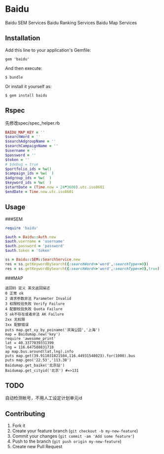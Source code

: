 # Baidu

Baidu SEM Services
Baidu Ranking Services
Baidu Map Services

## Installation

Add this line to your application's Gemfile:

    gem 'baidu'

And then execute:

    $ bundle

Or install it yourself as:

    $ gem install baidu

## Rspec
先修改spec/spec_helper.rb

```ruby
BAIDU_MAP_KEY = ''
$searchWord = ''
$searchAdgroupName = ''
$searchCampaignName = ''
$username = ''
$password = ''
$token = ''
# $debug = true
$portfolio_ids = %w()
$campaign_ids = %w(  )
$adgroup_ids = %w(  )
$keyword_ids = %w(  )
$startDate = (Time.now - 24*3600).utc.iso8601
$endDate = Time.now.utc.iso8601
```

## Usage
###SEM
```ruby
require 'baidu'

$auth = Baidu::Auth.new
$auth.username = 'username'
$auth.password = 'password'
$auth.token = 'token'

ss = Baidu::SEM::SearchService.new
res = ss.getKeywordBySearch({:searchWord=>'word',:searchType=>0})
res = ss.getKeywordBySearch({:searchWord=>'word',:searchType=>0},true) #debug=true
```

###MAP
```
返回码 定义 英文返回描述
0 正常 ok
2 请求参数非法 Parameter Invalid
3 权限校验失败 Verify Failure
4 配额校验失败 Quota Failure
5 ak不存在或者非法 AK Failure
2xx 无权限
3xx 配额错误
puts map.get_xy_by_poiname('滨海公园','上海')
map = Baidumap.new('key')
require 'awesome_print'
lat = 40.3377039331399
lng = 116.647588831718
ap map.bus.around(lat,lng).info
puts map.get(39.911031821584,116.44931548023).for(1000).bus
puts map.geo('22.53','113.38')
Baidumap.get_baike('北京站')
Baidumap.get_cityid('北京') #=>131
```
## TODO
自动检测帐号，不用人工设定计划单元id
## Contributing

1. Fork it
2. Create your feature branch (`git checkout -b my-new-feature`)
3. Commit your changes (`git commit -am 'Add some feature'`)
4. Push to the branch (`git push origin my-new-feature`)
5. Create new Pull Request
